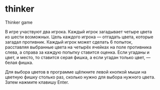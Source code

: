 thinker
=======

Thinker game

В игре участвуют два игрока. Каждый
игрок загадывает четыре цвета из шести
возможных. Цель каждого игрока —
отгадать цвета, которые загадал
противник.
Каждый игрок может сделать 6 попыток,
расставляя выбранные цвета на четырёх
ячейках на поле противника слева, а
справа за каждую попытку ставится
оценка. Если угаданы и цвет, и место,
то ставится серая фишка, а если угадан
только цвет, — белая фишка.

Для выбора цветов в программе щёлкните
левой кнопкой мыши на цветную фишку
столько раз, сколько нужно для выбора
нужного цвета. Затем нажмите клавишу
Enter. 

